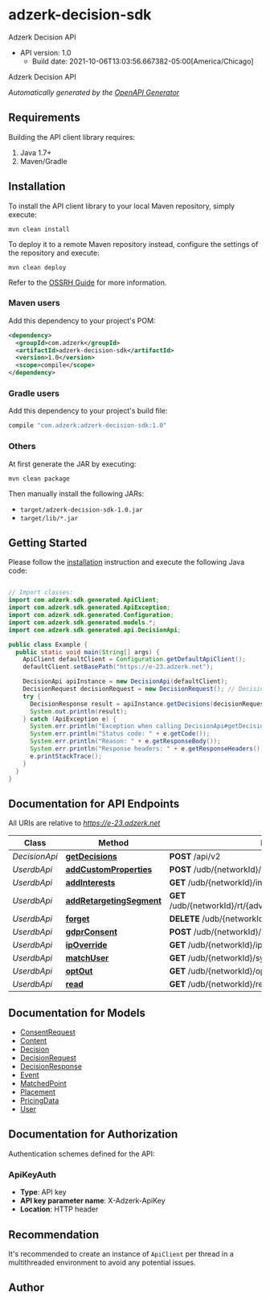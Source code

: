 # adzerk-decision-sdk

Adzerk Decision API
- API version: 1.0
  - Build date: 2021-10-06T13:03:56.667382-05:00[America/Chicago]

Adzerk Decision API


*Automatically generated by the [OpenAPI Generator](https://openapi-generator.tech)*


## Requirements

Building the API client library requires:
1. Java 1.7+
2. Maven/Gradle

## Installation

To install the API client library to your local Maven repository, simply execute:

```shell
mvn clean install
```

To deploy it to a remote Maven repository instead, configure the settings of the repository and execute:

```shell
mvn clean deploy
```

Refer to the [OSSRH Guide](http://central.sonatype.org/pages/ossrh-guide.html) for more information.

### Maven users

Add this dependency to your project's POM:

```xml
<dependency>
  <groupId>com.adzerk</groupId>
  <artifactId>adzerk-decision-sdk</artifactId>
  <version>1.0</version>
  <scope>compile</scope>
</dependency>
```

### Gradle users

Add this dependency to your project's build file:

```groovy
compile "com.adzerk:adzerk-decision-sdk:1.0"
```

### Others

At first generate the JAR by executing:

```shell
mvn clean package
```

Then manually install the following JARs:

* `target/adzerk-decision-sdk-1.0.jar`
* `target/lib/*.jar`

## Getting Started

Please follow the [installation](#installation) instruction and execute the following Java code:

```java

// Import classes:
import com.adzerk.sdk.generated.ApiClient;
import com.adzerk.sdk.generated.ApiException;
import com.adzerk.sdk.generated.Configuration;
import com.adzerk.sdk.generated.models.*;
import com.adzerk.sdk.generated.api.DecisionApi;

public class Example {
  public static void main(String[] args) {
    ApiClient defaultClient = Configuration.getDefaultApiClient();
    defaultClient.setBasePath("https://e-23.adzerk.net");

    DecisionApi apiInstance = new DecisionApi(defaultClient);
    DecisionRequest decisionRequest = new DecisionRequest(); // DecisionRequest | 
    try {
      DecisionResponse result = apiInstance.getDecisions(decisionRequest);
      System.out.println(result);
    } catch (ApiException e) {
      System.err.println("Exception when calling DecisionApi#getDecisions");
      System.err.println("Status code: " + e.getCode());
      System.err.println("Reason: " + e.getResponseBody());
      System.err.println("Response headers: " + e.getResponseHeaders());
      e.printStackTrace();
    }
  }
}

```

## Documentation for API Endpoints

All URIs are relative to *https://e-23.adzerk.net*

Class | Method | HTTP request | Description
------------ | ------------- | ------------- | -------------
*DecisionApi* | [**getDecisions**](docs/DecisionApi.md#getDecisions) | **POST** /api/v2 | 
*UserdbApi* | [**addCustomProperties**](docs/UserdbApi.md#addCustomProperties) | **POST** /udb/{networkId}/custom | 
*UserdbApi* | [**addInterests**](docs/UserdbApi.md#addInterests) | **GET** /udb/{networkId}/interest/i.gif | 
*UserdbApi* | [**addRetargetingSegment**](docs/UserdbApi.md#addRetargetingSegment) | **GET** /udb/{networkId}/rt/{advertiserId}/{retargetingSegmentId}/i.gif | 
*UserdbApi* | [**forget**](docs/UserdbApi.md#forget) | **DELETE** /udb/{networkId} | 
*UserdbApi* | [**gdprConsent**](docs/UserdbApi.md#gdprConsent) | **POST** /udb/{networkId}/consent | 
*UserdbApi* | [**ipOverride**](docs/UserdbApi.md#ipOverride) | **GET** /udb/{networkId}/ip/i.gif | 
*UserdbApi* | [**matchUser**](docs/UserdbApi.md#matchUser) | **GET** /udb/{networkId}/sync/i.gif | 
*UserdbApi* | [**optOut**](docs/UserdbApi.md#optOut) | **GET** /udb/{networkId}/optout/i.gif | 
*UserdbApi* | [**read**](docs/UserdbApi.md#read) | **GET** /udb/{networkId}/read | 


## Documentation for Models

 - [ConsentRequest](docs/ConsentRequest.md)
 - [Content](docs/Content.md)
 - [Decision](docs/Decision.md)
 - [DecisionRequest](docs/DecisionRequest.md)
 - [DecisionResponse](docs/DecisionResponse.md)
 - [Event](docs/Event.md)
 - [MatchedPoint](docs/MatchedPoint.md)
 - [Placement](docs/Placement.md)
 - [PricingData](docs/PricingData.md)
 - [User](docs/User.md)


## Documentation for Authorization

Authentication schemes defined for the API:
### ApiKeyAuth

- **Type**: API key
- **API key parameter name**: X-Adzerk-ApiKey
- **Location**: HTTP header


## Recommendation

It's recommended to create an instance of `ApiClient` per thread in a multithreaded environment to avoid any potential issues.

## Author



